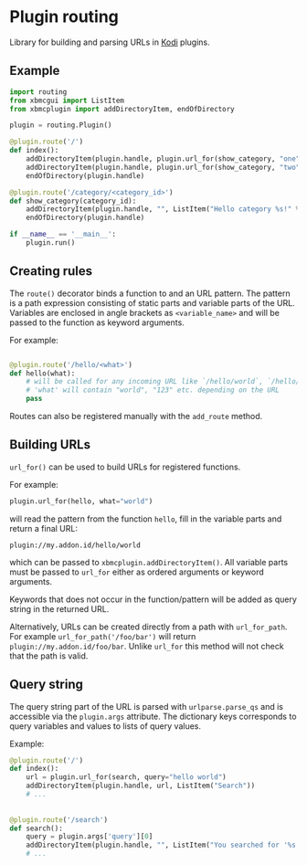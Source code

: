 # Plugin routing


Library for building and parsing URLs in [Kodi](http://kodi.tv) plugins.


## Example

```python
import routing
from xbmcgui import ListItem
from xbmcplugin import addDirectoryItem, endOfDirectory

plugin = routing.Plugin()

@plugin.route('/')
def index():
    addDirectoryItem(plugin.handle, plugin.url_for(show_category, "one"), ListItem("Category One"), True)
    addDirectoryItem(plugin.handle, plugin.url_for(show_category, "two"), ListItem("Category Two"), True)
    endOfDirectory(plugin.handle)

@plugin.route('/category/<category_id>')
def show_category(category_id):
    addDirectoryItem(plugin.handle, "", ListItem("Hello category %s!" % category_id))
    endOfDirectory(plugin.handle)

if __name__ == '__main__':
    plugin.run()
```


## Creating rules

The `route()` decorator binds a function to and an URL pattern. The pattern is
a path expression consisting of static parts and variable parts of the URL.
Variables are enclosed in angle brackets as `<variable_name>` and will be passed
to the function as keyword arguments.

For example:

```python

@plugin.route('/hello/<what>')
def hello(what):
    # will be called for any incoming URL like `/hello/world`, `/hello/123` etc.
    # 'what' will contain "world", "123" etc. depending on the URL
    pass
```

Routes can also be registered manually with the `add_route` method. 


## Building URLs

`url_for()` can be used to build URLs for registered functions.

For example:

```python
plugin.url_for(hello, what="world")
```

will read the pattern from the function `hello`, fill in the variable parts and
return a final URL:

```
plugin://my.addon.id/hello/world
```

which can be passed to `xbmcplugin.addDirectoryItem()`. All variable parts must
be passed to `url_for` either as ordered arguments or keyword arguments.

Keywords that does not occur in the function/pattern will be added as query string in the returned URL.

Alternatively, URLs can be created directly from a path with `url_for_path`. For
example `url_for_path('/foo/bar')` will return `plugin://my.addon.id/foo/bar`.
Unlike `url_for` this method will not check that the path is valid.


## Query string

The query string part of the URL is parsed with `urlparse.parse_qs` and is
accessible via the `plugin.args` attribute. The dictionary keys corresponds to
query variables and values to lists of query values.

Example:

```python
@plugin.route('/')
def index():
    url = plugin.url_for(search, query="hello world")
    addDirectoryItem(plugin.handle, url, ListItem("Search"))
    # ...
    
 
@plugin.route('/search')
def search():
    query = plugin.args['query'][0]
    addDirectoryItem(plugin.handle, "", ListItem("You searched for '%s'" % query))
    # ...
```
